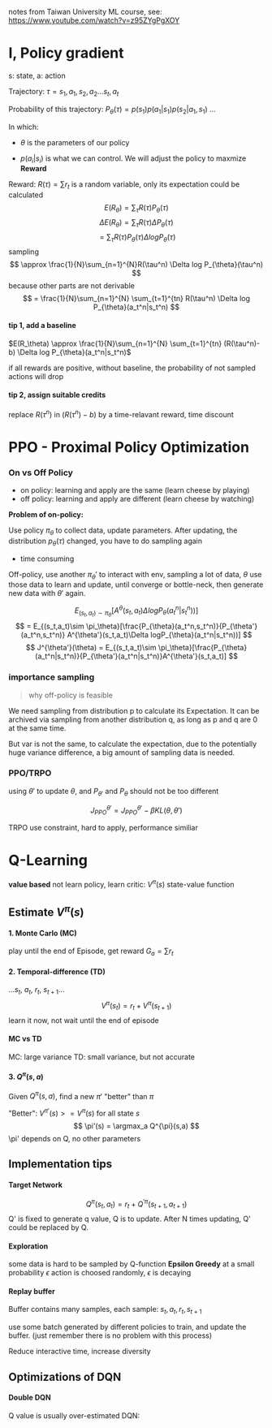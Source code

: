 
notes from Taiwan University ML course, see: https://www.youtube.com/watch?v=z95ZYgPgXOY

# I, Policy gradient

s: state, a: action

Trajectory: $\tau = {s_1, a_1, s_2, a_2 ... s_t, a_t}$

Probability of this trajectory: $P_{\theta}(\tau) = p(s_1)p(a_1|s_1)p(s_2|a_1,s_1)$ ...

In which: 

- $\theta$ is the parameters of our policy

- $p(a_i|s_i)$ is what we can control. We will adjust the policy to maxmize **Reward** 

Reward: $R(\tau) = \sum r_t$  is a random variable, only its expectation could be calculated
$$
E(R_\theta) = \sum_{\tau}R(\tau)P_{\theta}(\tau)
$$
$$
\Delta E(R_\theta) = \sum_{\tau}R(\tau)\Delta P_{\theta}(\tau)
$$
$$
= \sum_{\tau}R(\tau) P_{\theta}(\tau) \Delta log P_{\theta}(\tau)
$$
sampling
$$
\approx \frac{1}{N}\sum_{n=1}^{N}R(\tau^n) \Delta log P_{\theta}(\tau^n)
$$
because other parts are not derivable
$$
= \frac{1}{N}\sum_{n=1}^{N} \sum_{t=1}^{tn} R(\tau^n) \Delta log P_{\theta}(a_t^n|s_t^n)
$$


#### tip 1, add a baseline
$E(R_\theta) \approx \frac{1}{N}\sum_{n=1}^{N} \sum_{t=1}^{tn} (R(\tau^n)-b) \Delta log P_{\theta}(a_t^n|s_t^n)$

if all rewards are positive, without baseline, the probability of not sampled actions will drop

#### tip 2, assign suitable credits
replace $R(\tau^n)$ in $(R(\tau^n)-b)$ by a time-relavant reward, time discount

# PPO - Proximal Policy Optimization
### On vs Off Policy
- on policy: learning and apply are the same (learn cheese by playing)
- off policy: learning and apply are different (learn cheese by watching)

**Problem of on-policy:**

Use policy $\pi_\theta$ to collect data, update parameters. After updating, the distribution $p_{\theta}(\tau)$ changed, you have to do sampling again
- time consuming

Off-policy, use another $\pi_\theta'$ to interact with env, sampling a lot of data, $\theta$ use those data to learn and update, until converge or bottle-neck, then generate new data with $\theta'$ again.

$$
E_{(s_t,a_t)\sim \pi_\theta}[A^{\theta}(s_t,a_t)\Delta logP_{\theta}(a_t^n|s_t^n))]
$$
$$
= E_{(s_t,a_t)\sim \pi_\theta}[\frac{P_{\theta}(a_t^n,s_t^n)}{P_{\theta'}(a_t^n,s_t^n)} A^{\theta'}(s_t,a_t)\Delta logP_{\theta}(a_t^n|s_t^n))]
$$
$$
J^{\theta'}(\theta) = E_{(s_t,a_t)\sim \pi_\theta}[\frac{P_{\theta}(a_t^n|s_t^n)}{P_{\theta'}(a_t^n|s_t^n)}A^{\theta'}(s_t,a_t)]
$$

### importance sampling
> why off-policy is feasible

We need sampling from distribution p to calculate its Expectation. It can be archived via sampling from another distribution q, as long as p and q are 0 at the same time.

But var is not the same, to calculate the expectation, due to the potentially huge variance difference, a big amount of sampling data is needed.


### PPO/TRPO
using $\theta'$ to update $\theta$, and $P_{\theta'}$ and $P_{\theta}$ should not be too different

$$
J_{PPO}^{\theta'} = J_{PPO}^{\theta'} - \beta KL(\theta,\theta')
$$

TRPO use constraint, hard to apply, performance similiar

# Q-Learning
**value based** not learn policy, learn critic: $V^{\pi}(s)$ state-value function

## Estimate $V^{\pi}(s)$
#### 1. Monte Carlo (MC)
play until the end of Episode, get reward $G_{a} = \sum r_t$

#### 2. Temporal-difference (TD)
...$s_t$, $a_t$, $r_t$, $s_{t+1}$...
$$
V^{\pi}(s_t) = r_t + V^{\pi}(s_{t+1})
$$
learn it now, not wait until the end of episode

#### MC vs TD
MC: large variance
TD: small variance, but not accurate

#### 3. $Q^{\pi}(s,a)$
Given $Q^{\pi}(s,a)$, find a new $\pi'$ "better" than $\pi$

"Better": $V^{\pi'}(s) >= V^{\pi}(s)$ for all state $s$
$$
\pi'(s) = \argmax_a Q^{\pi}(s,a)
$$
\pi' depends on Q, no other parameters

## Implementation tips
#### Target Network
$$
Q^{\pi}(s_t,a_t) = r_t + Q^{'\pi}(s_{t+1},a_{t+1})
$$
Q' is fixed to generate q value, Q is to update. After N times updating, Q' could be replaced by Q.

#### Exploration
some data is hard to be sampled by Q-function
**Epsilon Greedy** at a small probability $\epsilon$ action is choosed randomly, $\epsilon$ is decaying

#### Replay buffer
Buffer contains many samples, each sample: $s_t, a_t, r_t, s_{t+1}$

use some batch generated by different policies to train, and update the buffer. (just remember there is no problem with this process)

Reduce interactive time, increase diversity

## Optimizations of DQN
#### Double DQN
Q value is usually over-estimated
DQN: 
